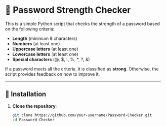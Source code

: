 # 🔐 Password Strength Checker
 
This is a simple Python script that checks the strength of a password based on the following criteria:  
- **Length** (minimum 8 characters)  
- **Numbers** (at least one)  
- **Uppercase letters** (at least one)  
- **Lowercase letters** (at least one)  
- **Special characters** (@, $, !, %, *, ?, &)  

If a password meets all the criteria, it is classified as **strong**. Otherwise, the script provides feedback on how to improve it.  

---

## 🚀 Installation  
1. **Clone the repository**:  
   ```sh
   git clone https://github.com/your-username/Password-Checker.git
   cd Password-Checker
